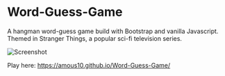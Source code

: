# Word-Guess-Game

A hangman word-guess game build with Bootstrap and vanilla Javascript. Themed in Stranger Things, a popular sci-fi television series.

![Screenshot](./images/Screen-Shot.png)

Play here: https://amous10.github.io/Word-Guess-Game/
